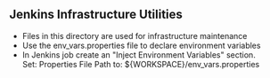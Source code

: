 Jenkins Infrastructure Utilities
--------------

* Files in this directory are used for infrastructure maintenance
* Use the env_vars.properties file to declare environment variables 
* In Jenkins job create an "Inject Environment Variables" section.  
Set: Properties File Path to: ${WORKSPACE}/env_vars.properties 
